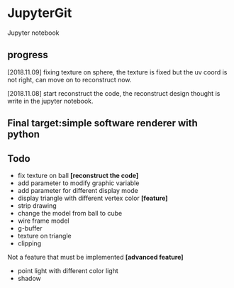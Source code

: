 # JupyterGit
Jupyter notebook
## progress
[2018.11.09]  fixing texture on sphere, the texture is fixed but the uv coord is not right, can move on to reconstruct now.

[2018.11.08]  start reconstruct the code, the reconstruct design thought is write in the jupyter notebook.
## Final target:simple software renderer with python
## Todo
- fix texture on ball
**[reconstruct the code]**
- add parameter to modify graphic variable
- add parameter for different display mode
- display triangle with different vertex color
**[feature]**
- strip drawing
- change the model from ball to cube
- wire frame model
- g-buffer
- texture on triangle
- clipping

Not a feature that must be implemented
**[advanced feature]**
- point light with different color light
- shadow